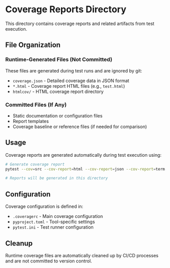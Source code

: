 # Coverage Reports Directory

This directory contains coverage reports and related artifacts from test execution.

## File Organization

### Runtime-Generated Files (Not Committed)
These files are generated during test runs and are ignored by git:
- `coverage.json` - Detailed coverage data in JSON format
- `*.html` - Coverage report HTML files (e.g., `test.html`)
- `htmlcov/` - HTML coverage report directory

### Committed Files (If Any)
- Static documentation or configuration files
- Report templates
- Coverage baseline or reference files (if needed for comparison)

## Usage

Coverage reports are generated automatically during test execution using:
```bash
# Generate coverage report
pytest --cov=src --cov-report=html --cov-report=json --cov-report=term

# Reports will be generated in this directory
```

## Configuration

Coverage configuration is defined in:
- `.coveragerc` - Main coverage configuration
- `pyproject.toml` - Tool-specific settings
- `pytest.ini` - Test runner configuration

## Cleanup

Runtime coverage files are automatically cleaned up by CI/CD processes and are not committed to version control.
